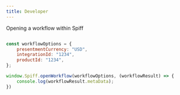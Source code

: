 ```yaml
---
title: Developer
---
```


Opening a workflow within Spiff

```javascript

const workflowOptions = {
	presentmentCurrency: "USD",
    integrationId: "1234",
    productId: "1234",
};

window.Spiff.openWorkflow(workflowOptions, (workflowResult) => {
    console.log(workflowResult.metaData);
})
```